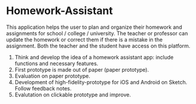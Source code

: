 # Homework-Assistant

This application helps the user to plan and organize their homework and assignments for school / college / university. The teacher or professor can update the homework or correct them if there is a mistake in the assignment. Both the teacher and the student have access on this platform. 

1. Think and develop the idea of a homework assistant app: include functions and necessary features.
2. First prototype is made out of paper (paper prototype).
3. Evaluation on paper prototype.
4. Development of high-fidelity-prototype for iOS and Android on Sketch. Follow feedback notes.
5. Evalutation on clickable prototype and improve.
